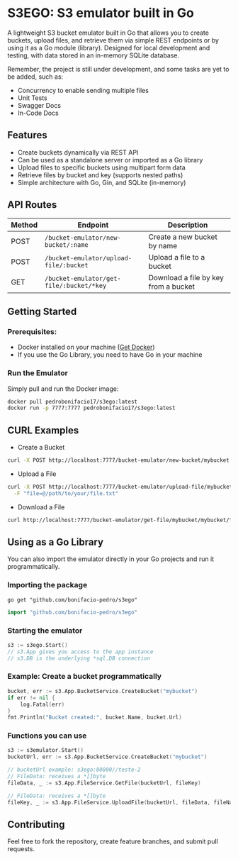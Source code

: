 # S3EGO: S3 emulator built in Go
A lightweight S3 bucket emulator built in Go that allows you to create buckets, upload files, and retrieve them via simple REST endpoints or by using it as a Go module (library). Designed for local development and testing, with data stored in an in-memory SQLite database.

Remember, the project is still under development, and some tasks are yet to be added, such as:

- Concurrency to enable sending multiple files
- Unit Tests
- Swagger Docs
- In-Code Docs

## Features
- Create buckets dynamically via REST API
- Can be used as a standalone server or imported as a Go library
- Upload files to specific buckets using multipart form data
- Retrieve files by bucket and key (supports nested paths)
- Simple architecture with Go, Gin, and SQLite (in-memory)

## API Routes

| Method | Endpoint                                  | Description                      |
|--------|-------------------------------------------|---------------------------------|
| POST   | `/bucket-emulator/new-bucket/:name`       | Create a new bucket by name      |
| POST   | `/bucket-emulator/upload-file/:bucket`    | Upload a file to a bucket        |
| GET    | `/bucket-emulator/get-file/:bucket/*key`  | Download a file by key from a bucket |

## Getting Started
### Prerequisites:
- Docker installed on your machine ([Get Docker](https://docs.docker.com/get-docker/)) 
- If you use the Go Library, you need to have Go in your machine

### Run the Emulator

Simply pull and run the Docker image:

```bash
docker pull pedrobonifacio17/s3ego:latest
docker run -p 7777:7777 pedrobonifacio17/s3ego:latest
```

## CURL Examples

- Create a Bucket
```sh
curl -X POST http://localhost:7777/bucket-emulator/new-bucket/mybucket
```
- Upload a File
```sh
curl -X POST http://localhost:7777/bucket-emulator/upload-file/mybucket \
  -F "file=@/path/to/your/file.txt"
```
- Download a File
```sh
curl http://localhost:7777/bucket-emulator/get-file/mybucket/mybucket/file.txt --output downloaded_file.txt
```

## Using as a Go Library
You can also import the emulator directly in your Go projects and run it programmatically.

### Importing the package
```shell
go get "github.com/bonifacio-pedro/s3ego"
```
```go
import "github.com/bonifacio-pedro/s3ego"
```

### Starting the emulator
```go
s3 := s3ego.Start()
// s3.App gives you access to the app instance
// s3.DB is the underlying *sql.DB connection
```

### Example: Create a bucket programmatically
```go
bucket, err := s3.App.BucketService.CreateBucket("mybucket")
if err != nil {
    log.Fatal(err)
}
fmt.Println("Bucket created:", bucket.Name, bucket.Url)
```

### Functions you can use
```go
s3 := s3emulator.Start()
bucketUrl, err := s3.App.BucketService.CreateBucket("mybucket")

// bucketUrl example: s3ego:80800//teste-2
// FileData: receives a *[]byte
fileData, _ := s3.App.FileService.GetFile(bucketUrl, fileKey)

// FileData: receives a *[]byte
fileKey, _ := s3.App.FileService.UploadFile(bucketUrl, fileData, fileName)
```

## Contributing
Feel free to fork the repository, create feature branches, and submit pull requests.
